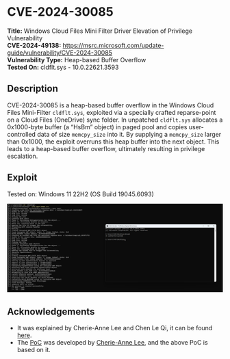 # CVE-2024-30085

**Title:** Windows Cloud Files Mini Filter Driver Elevation of Privilege Vulnerability  
**CVE-2024-49138:** https://msrc.microsoft.com/update-guide/vulnerability/CVE-2024-30085  
**Vulnerability Type:** Heap-based Buffer Overflow  
**Tested On:** cldflt.sys - 10.0.22621.3593  

## Description

CVE-2024-30085 is a heap-based buffer overflow in the Windows Cloud Files Mini-Filter `cldflt.sys`, exploited via a specially crafted reparse-point on a Cloud Files (OneDrive) sync folder. In unpatched `cldflt.sys` allocates a 0x1000-byte buffer (a “HsBm” object) in paged pool and copies user-controlled data of size `memcpy_size` into it. By supplying a `memcpy_size` larger than 0x1000, the exploit overruns this heap buffer into the next object. This leads to a heap-based buffer overflow, ultimately resulting in privilege escalation.


## Exploit

Tested on: Windows 11 22H2 (OS Build 19045.6093)

![IMG](./img/img.png)

## Acknowledgements

- It was explained by Cherie-Anne Lee and Chen Le Qi, it can be found [here](https://starlabs.sg/blog/2024/all-i-want-for-christmas-is-a-cve-2024-30085-exploit/).
- The [PoC](https://github.com/star-sg/CVE/tree/master/CVE-2024-30085) was developed by [Cherie-Anne Lee](https://github.com/KaligulaArmblessed), and the above PoC is based on it.
